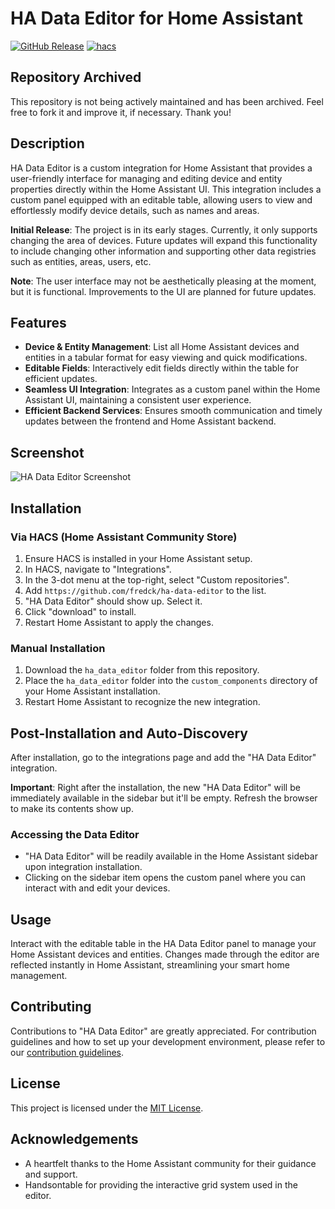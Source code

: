 # HA Data Editor for Home Assistant

[![GitHub Release][releases-shield]][releases]
[![hacs][hacsbadge]][hacs]

## Repository Archived

This repository is not being actively maintained and has been archived. Feel free to fork it and improve it, if necessary. Thank you!

## Description

HA Data Editor is a custom integration for Home Assistant that provides a user-friendly interface for managing and editing device and entity properties directly within the Home Assistant UI. This integration includes a custom panel equipped with an editable table, allowing users to view and effortlessly modify device details, such as names and areas.

**Initial Release**: The project is in its early stages. Currently, it only supports changing the area of devices. Future updates will expand this functionality to include changing other information and supporting other data registries such as entities, areas, users, etc.

**Note**: The user interface may not be aesthetically pleasing at the moment, but it is functional. Improvements to the UI are planned for future updates.

## Features

- **Device & Entity Management**: List all Home Assistant devices and entities in a tabular format for easy viewing and quick modifications.
- **Editable Fields**: Interactively edit fields directly within the table for efficient updates.
- **Seamless UI Integration**: Integrates as a custom panel within the Home Assistant UI, maintaining a consistent user experience.
- **Efficient Backend Services**: Ensures smooth communication and timely updates between the frontend and Home Assistant backend.

## Screenshot

![HA Data Editor Screenshot](https://github.com/fredck/ha-data-editor/blob/main/images/ha-data-editor-screenshot.png?raw=true "A real world screenshot")

## Installation

### Via HACS (Home Assistant Community Store)

1. Ensure HACS is installed in your Home Assistant setup.
2. In HACS, navigate to "Integrations".
3. In the 3-dot menu at the top-right, select "Custom repositories".
4. Add `https://github.com/fredck/ha-data-editor` to the list.
5. "HA Data Editor" should show up. Select it.
6. Click "download" to install.
7. Restart Home Assistant to apply the changes.

### Manual Installation

1. Download the `ha_data_editor` folder from this repository.
2. Place the `ha_data_editor` folder into the `custom_components` directory of your Home Assistant installation.
3. Restart Home Assistant to recognize the new integration.

## Post-Installation and Auto-Discovery

After installation, go to the integrations page and add the "HA Data Editor" integration.

**Important**: Right after the installation, the new "HA Data Editor" will be immediately available in the sidebar but it'll be empty. Refresh the browser to make its contents show up.

### Accessing the Data Editor

- "HA Data Editor" will be readily available in the Home Assistant sidebar upon integration installation.
- Clicking on the sidebar item opens the custom panel where you can interact with and edit your devices.

## Usage

Interact with the editable table in the HA Data Editor panel to manage your Home Assistant devices and entities. Changes made through the editor are reflected instantly in Home Assistant, streamlining your smart home management.

## Contributing

Contributions to "HA Data Editor" are greatly appreciated. For contribution guidelines and how to set up your development environment, please refer to our [contribution guidelines](CONTRIBUTING.md).

## License

This project is licensed under the [MIT License](LICENSE).

## Acknowledgements

- A heartfelt thanks to the Home Assistant community for their guidance and support.
- Handsontable for providing the interactive grid system used in the editor.

[hacs]: https://github.com/hacs/integration
[hacsbadge]: https://img.shields.io/badge/HACS-Custom-41BDF5.svg?style=for-the-badge
[releases-shield]: https://img.shields.io/github/release/fredck/ha-data-editor.svg?style=for-the-badge
[releases]: https://github.com/fredck/ha-data-editor/releases
